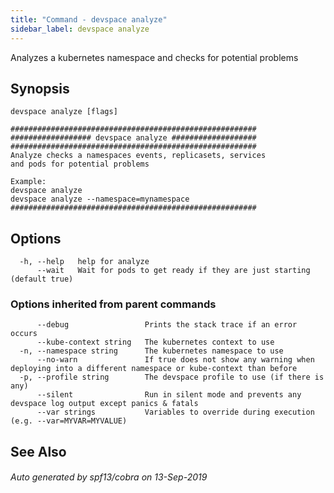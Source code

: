 ```yaml
---
title: "Command - devspace analyze"
sidebar_label: devspace analyze
---
```



Analyzes a kubernetes namespace and checks for potential problems

## Synopsis


```
devspace analyze [flags]
```

```
#######################################################
################## devspace analyze ###################
#######################################################
Analyze checks a namespaces events, replicasets, services
and pods for potential problems

Example:
devspace analyze
devspace analyze --namespace=mynamespace
#######################################################
```
## Options

```
  -h, --help   help for analyze
      --wait   Wait for pods to get ready if they are just starting (default true)
```

### Options inherited from parent commands

```
      --debug                 Prints the stack trace if an error occurs
      --kube-context string   The kubernetes context to use
  -n, --namespace string      The kubernetes namespace to use
      --no-warn               If true does not show any warning when deploying into a different namespace or kube-context than before
  -p, --profile string        The devspace profile to use (if there is any)
      --silent                Run in silent mode and prevents any devspace log output except panics & fatals
      --var strings           Variables to override during execution (e.g. --var=MYVAR=MYVALUE)
```

## See Also

###### Auto generated by spf13/cobra on 13-Sep-2019
